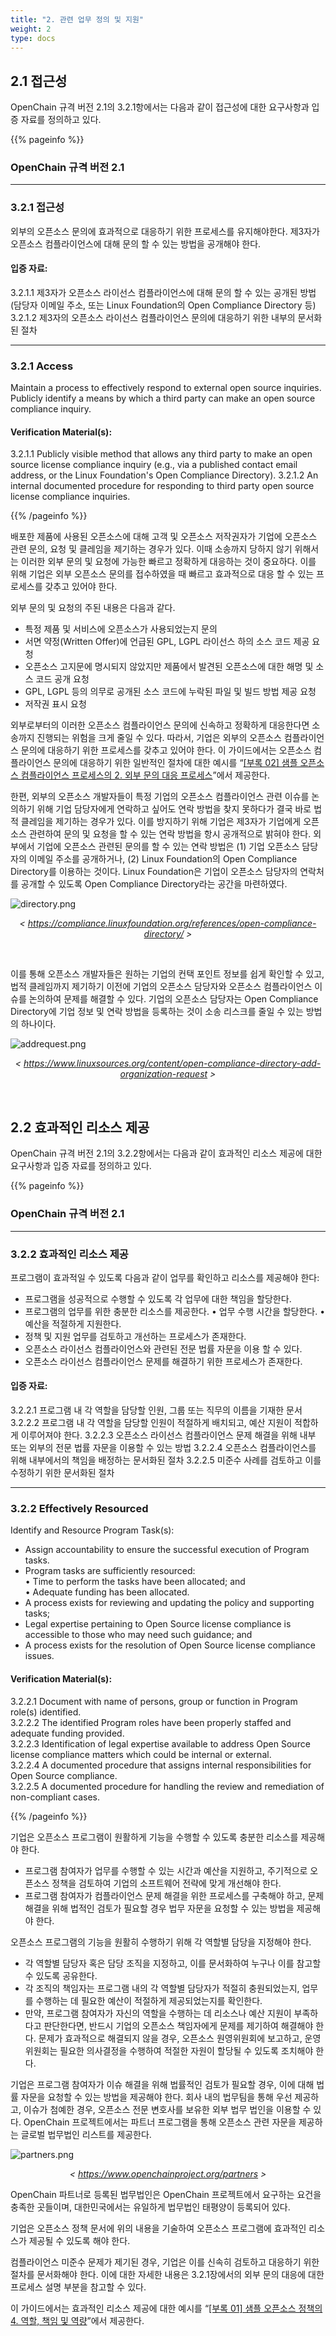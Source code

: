 ```yaml
---
title: "2. 관련 업무 정의 및 지원"
weight: 2
type: docs
---
```


## 2.1 접근성

OpenChain 규격 버전 2.1의 3.2.1항에서는 다음과 같이 접근성에 대한 요구사항과 입증 자료를 정의하고 있다.

{{% pageinfo %}}

### OpenChain 규격 버전 2.1
-----------

### 3.2.1 접근성

외부의 오픈소스 문의에 효과적으로 대응하기 위한 프로세스를 유지해야한다. 제3자가 오픈소스 컴플라이언스에 대해 문의 할 수 있는 방법을 공개해야 한다.

#### 입증 자료:

 3.2.1.1 제3자가 오픈소스 라이선스 컴플라이언스에 대해 문의 할 수 있는 공개된 방법 (담당자 이메일 주소, 또는 Linux Foundation의 Open Compliance Directory 등)
 3.2.1.2 제3자의 오픈소스 라이선스 컴플라이언스 문의에 대응하기 위한 내부의 문서화된 절차

----------------

### 3.2.1 Access

Maintain a process to effectively respond to external open source inquiries. Publicly identify a means by which a third party can make an open source compliance inquiry.

#### Verification Material(s):

 3.2.1.1 Publicly visible method that allows any third party to make an open source license compliance inquiry (e.g., via a published contact email address, or the Linux Foundation's Open Compliance Directory).
 3.2.1.2 An internal documented procedure for responding to third party open source license compliance inquiries.

{{% /pageinfo %}}

배포한 제품에 사용된 오픈소스에 대해 고객 및 오픈소스 저작권자가 기업에 오픈소스 관련 문의, 요청 및 클레임을 제기하는 경우가 있다. 이때 소송까지 당하지 않기 위해서는 이러한 외부 문의 및 요청에 가능한 빠르고 정확하게 대응하는 것이 중요하다. 이를 위해 기업은 외부 오픈소스 문의를 접수하였을 때 빠르고 효과적으로 대응 할 수 있는 프로세스를 갖추고 있어야 한다. 

외부 문의 및 요청의 주된 내용은 다음과 같다.

* 특정 제품 및 서비스에 오픈소스가 사용되었는지 문의
* 서면 약정(Written Offer)에 언급된 GPL, LGPL 라이선스 하의 소스 코드 제공 요청
* 오픈소스 고지문에 명시되지 않았지만 제품에서 발견된 오픈소스에 대한 해명 및 소스 코드 공개 요청
* GPL, LGPL 등의 의무로 공개된 소스 코드에 누락된 파일 및 빌드 방법 제공 요청
* 저작권 표시 요청

외부로부터의 이러한 오픈소스 컴플라이언스 문의에 신속하고 정확하게 대응한다면 소송까지 진행되는 위험을 크게 줄일 수 있다. 따라서, 기업은 외부의 오픈소스 컴플라이언스 문의에 대응하기 위한 프로세스를 갖추고 있어야 한다. 이 가이드에서는 오픈소스 컴플라이언스 문의에 대응하기 위한 일반적인 절차에 대한 예시를 “[[부록 02] 샘플 오픈소스 컴플라이언스 프로세스의 2. 외부 문의 대응 프로세스](../../appendix/2-process-template/#2-외부-문의-대응-프로세스)”에서 제공한다.

한편, 외부의 오픈소스 개발자들이 특정 기업의 오픈소스 컴플라이언스 관련 이슈를 논의하기 위해 기업 담당자에게 연락하고 싶어도 연락 방법을 찾지 못하다가 결국 바로 법적 클레임을 제기하는 경우가 있다. 이를 방지하기 위해 기업은 제3자가 기업에게 오픈소스 관련하여 문의 및 요청을 할 수 있는 연락 방법을 항시 공개적으로 밝혀야 한다. 외부에서 기업에 오픈소스 관련된 문의를 할 수 있는 연락 방법은 (1) 기업 오픈소스 담당자의 이메일 주소를 공개하거나, (2) Linux Foundation의 Open Compliance Directory를 이용하는 것이다. Linux Foundation은 기업이 오픈소스 담당자의 연락처를 공개할 수 있도록 Open Compliance Directory라는 공간을 마련하였다.

 ![directory.png](../directory.png) 

 _<center>< https://compliance.linuxfoundation.org/references/open-compliance-directory/ ></center>_

 <br>

 이를 통해 오픈소스 개발자들은 원하는 기업의 컨택 포인트 정보를 쉽게 확인할 수 있고, 법적 클레임까지 제기하기 이전에 기업의 오픈소스 담당자와 오픈소스 컴플라이언스 이슈를 논의하여 문제를 해결할 수 있다. 기업의 오픈소스 담당자는 Open Compliance Directory에 기업 정보 및 연락 방법을 등록하는 것이 소송 리스크를 줄일 수 있는 방법의 하나이다.

 
 ![addrequest.png](../addrequest.png) 

 _<center>< https://www.linuxsources.org/content/open-compliance-directory-add-organization-request ></center>_

 <br>


## 2.2 효과적인 리소스 제공

OpenChain 규격 버전 2.1의 3.2.2항에서는 다음과 같이 효과적인 리소스 제공에 대한 요구사항과 입증 자료를 정의하고 있다.

{{% pageinfo %}}

### OpenChain 규격 버전 2.1
-----------

### 3.2.2 효과적인 리소스 제공

프로그램이 효과적일 수 있도록 다음과 같이 업무를 확인하고 리소스를 제공해야 한다: 
 - 프로그램을 성공적으로 수행할 수 있도록 각 업무에 대한 책임을 할당한다. 
 - 프로그램의 업무를 위한 충분한 리소스를 제공한다.
    • 업무 수행 시간을 할당한다.
    • 예산을 적절하게 지원한다.
 - 정책 및 지원 업무를 검토하고 개선하는 프로세스가 존재한다.
 - 오픈소스 라이선스 컴플라이언스와 관련된 전문 법률 자문을 이용 할 수 있다.
 - 오픈소스 라이선스 컴플라이언스 문제를 해결하기 위한 프로세스가 존재한다.

#### 입증 자료:

 3.2.2.1 프로그램 내 각 역할을 담당할 인원, 그룹 또는 직무의 이름을 기재한 문서
 3.2.2.2 프로그램 내 각 역할을 담당할 인원이 적절하게 배치되고, 예산 지원이 적합하게 이루어져야 한다. 
 3.2.2.3 오픈소스 라이선스 컴플라이언스 문제 해결을 위해 내부 또는 외부의 전문 법률 자문을 이용할 수 있는 방법
 3.2.2.4 오픈소스 컴플라이언스를 위해 내부에서의 책임을 배정하는 문서화된 절차
 3.2.2.5 미준수 사례를 검토하고 이를 수정하기 위한 문서화된 절차

----------------

### 3.2.2 Effectively Resourced

Identify and Resource Program Task(s):  
 - Assign accountability to ensure the successful execution of Program tasks.  
 - Program tasks are sufficiently resourced:  
   • Time to perform the tasks have been allocated; and  
   • Adequate funding has been allocated.  
 - A process exists for reviewing and updating the policy and supporting tasks;  
 - Legal expertise pertaining to Open Source license compliance is accessible to those who may need such guidance; and  
 - A process exists for the resolution of Open Source license compliance issues.

#### Verification Material(s):

 3.2.2.1 Document with name of persons, group or function in Program role(s) identified.  
 3.2.2.2 The identified Program roles have been properly staffed and adequate funding provided.  
 3.2.2.3 Identification of legal expertise available to address Open Source license compliance matters which could be internal or external.  
 3.2.2.4 A documented procedure that assigns internal responsibilities for Open Source compliance.  
 3.2.2.5 A documented procedure for handling the review and remediation of non-compliant cases.

{{% /pageinfo %}}

기업은 오픈소스 프로그램이 원활하게 기능을 수행할 수 있도록 충분한 리소스를 제공해야 한다.

* 프로그램 참여자가 업무를 수행할 수 있는 시간과 예산을 지원하고, 주기적으로 오픈소스 정책을 검토하여 기업의 소프트웨어 전략에 맞게 개선해야 한다.
* 프로그램 참여자가 컴플라이언스 문제 해결을 위한 프로세스를 구축해야 하고, 문제 해결을 위해 법적인 검토가 필요할 경우 법무 자문을 요청할 수 있는 방법을 제공해야 한다.

오픈소스 프로그램의 기능을 원활히 수행하기 위해 각 역할별 담당을 지정해야 한다.

* 각 역할별 담당자 혹은 담당 조직을 지정하고, 이를 문서화하여 누구나 이를 참고할 수 있도록 공유한다.
* 각 조직의 책임자는 프로그램 내의 각 역할별 담당자가 적절히 충원되었는지, 업무를 수행하는 데 필요한 예산이 적절하게 제공되었는지를 확인한다.
* 만약, 프로그램 참여자가 자신의 역할을 수행하는 데 리소스나 예산 지원이 부족하다고 판단한다면, 반드시 기업의 오픈소스 책임자에게 문제를 제기하여 해결해야 한다. 문제가 효과적으로 해결되지 않을 경우, 오픈소스 원영위원회에 보고하고, 운영위원회는 필요한 의사결정을 수행하여 적절한 자원이 할당될 수 있도록 조치해야 한다.

기업은 프로그램 참여자가 이슈 해결을 위해 법률적인 검토가 필요할 경우, 이에 대해 법률 자문을 요청할 수 있는 방법을 제공해야 한다. 회사 내의 법무팀을 통해 우선 제공하고, 이슈가 첨예한 경우, 오픈소스 전문 변호사를 보유한 외부 법무 법인을 이용할 수 있다. OpenChain 프로젝트에서는 파트너 프로그램을 통해 오픈소스 관련 자문을 제공하는 글로벌 법무법인 리스트를 제공한다.

 ![partners.png](../partners.png) 

 _<center>< https://www.openchainproject.org/partners ></center>_

OpenChain 파트너로 등록된 법무법인은 OpenChain 프로젝트에서 요구하는 요건을 충족한 곳들이며, 대한민국에서는 유일하게 법무법인 태평양이 등록되어 있다.

기업은 오픈소스 정책 문서에 위의 내용을 기술하여 오픈소스 프로그램에 효과적인 리소스가 제공될 수 있도록 해야 한다. 

컴플라이언스 미준수 문제가 제기된 경우, 기업은 이를 신속히 검토하고 대응하기 위한 절차를 문서화해야 한다. 이에 대한 자세한 내용은 3.2.1장에서의 외부 문의 대응에 대한 프로세스 설명 부분을 참고할 수 있다.

이 가이드에서는 효과적인 리소스 제공에 대한 예시를 “[[부록 01] 샘플 오픈소스 정책의 4. 역할, 책임 및 역량](../../appendix/1-policy-template/#4-역할-책임-및-역량)”에서 제공한다.